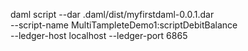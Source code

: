 daml script --dar .daml/dist/myfirstdaml-0.0.1.dar \
  --script-name MultiTampleteDemo1:scriptDebitBalance \
  --ledger-host localhost --ledger-port 6865